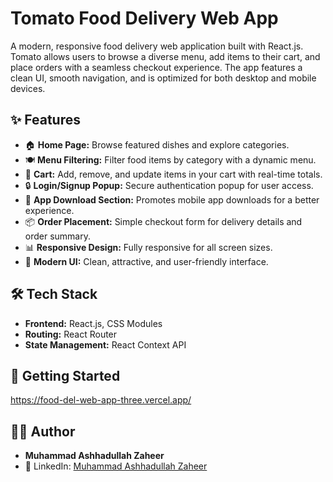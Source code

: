 # Tomato Food Delivery Web App

A modern, responsive food delivery web application built with React.js. Tomato allows users to browse a diverse menu, add items to their cart, and place orders with a seamless checkout experience. The app features a clean UI, smooth navigation, and is optimized for both desktop and mobile devices.

## ✨ Features

- 🏠 **Home Page:** Browse featured dishes and explore categories.  
- 🍽️ **Menu Filtering:** Filter food items by category with a dynamic menu.  
- 🛒 **Cart:** Add, remove, and update items in your cart with real-time totals.  
- 🔒 **Login/Signup Popup:** Secure authentication popup for user access.  
- 📱 **App Download Section:** Promotes mobile app downloads for a better experience.  
- 📦 **Order Placement:** Simple checkout form for delivery details and order summary.  
- 📊 **Responsive Design:** Fully responsive for all screen sizes.  
- 🎨 **Modern UI:** Clean, attractive, and user-friendly interface.  

## 🛠️ Tech Stack

- **Frontend:** React.js, CSS Modules  
- **Routing:** React Router  
- **State Management:** React Context API  

## 🚀 Getting Started

https://food-del-web-app-three.vercel.app/

## 👨‍💻 Author

- **Muhammad Ashhadullah Zaheer**  
- 🔗 LinkedIn: [Muhammad Ashhadullah Zaheer](https://www.linkedin.com/in/muhammad-ashhadullah-zaheer-41194a340/)  
